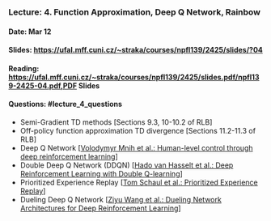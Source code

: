 ### Lecture: 4. Function Approximation, Deep Q Network, Rainbow
#### Date: Mar 12
#### Slides: https://ufal.mff.cuni.cz/~straka/courses/npfl139/2425/slides/?04
#### Reading: https://ufal.mff.cuni.cz/~straka/courses/npfl139/2425/slides.pdf/npfl139-2425-04.pdf,PDF Slides
#### Questions: #lecture_4_questions

- Semi-Gradient TD methods [Sections 9.3, 10-10.2 of RLB]
- Off-policy function approximation TD divergence [Sections 11.2-11.3 of RLB]
- Deep Q Network [[Volodymyr Mnih et al.: Human-level control through deep reinforcement learning](https://storage.googleapis.com/deepmind-media/dqn/DQNNaturePaper.pdf)]
- Double Deep Q Network (DDQN) [[Hado van Hasselt et al.: Deep Reinforcement Learning with Double Q-learning](https://arxiv.org/abs/1509.06461)]
- Prioritized Experience Replay [[Tom Schaul et al.: Prioritized Experience Replay](https://arxiv.org/abs/1511.05952)]
- Dueling Deep Q Network [[Ziyu Wang et al.: Dueling Network Architectures for Deep Reinforcement Learning](https://arxiv.org/abs/1511.06581)]
